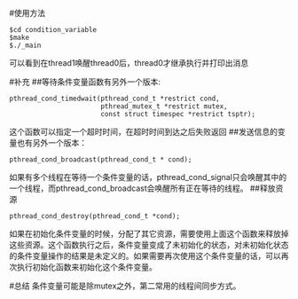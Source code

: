 #使用方法
```
$cd condition_variable
$make
$./_main
```
可以看到在thread1唤醒thread0后，thread0才继承执行并打印出消息

#补充
##等待条件变量函数有另外一个版本:
```
pthread_cond_timedwait(pthread_cond_t *restrict cond,
                       pthread_mutex_t *restrict mutex,
                       const struct timespec *restrict tsptr);
```
这个函数可以指定一个超时时间，在超时时间到达之后失败返回
##发送信息的变量也有另外一个版本：
```
pthread_cond_broadcast(pthread_cond_t * cond);
```
如果有多个线程在等待一个条件变量的话，pthread_cond_signal只会唤醒其中的一个线程，而pthread_cond_broadcast会唤醒所有正在等待的线程。
##释放资源
```
pthread_cond_destroy(pthread_cond_t *cond);
```
如果在初始化条件变量的时候，分配了其它资源，需要使用上面这个函数来释放掉这些资源。这个函数执行之后，条件变量变成了未初始化的状态，对未初始化状态的条件变量操作的结果是未定义的。如果需要再次使用这个条件变量的话，可以再次执行初始化函数来初始化这个条件变量。

#总结
条件变量可能是除mutex之外，第二常用的线程间同步方式。

